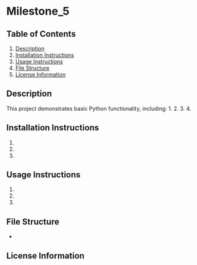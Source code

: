 # Milestone_5

## Table of Contents
1. [Description](#description)
2. [Installation Instructions](#installation-instructions)
3. [Usage Instructions](#usage-instructions)
4. [File Structure](#file-structure)
5. [License Information](#license-information)

## Description
This project demonstrates basic Python functionality, including: 
1. 
2. 
3. 
4. 

## Installation Instructions
1. 
2. 
3. 

## Usage Instructions
1.
2.  
3. 

## File Structure
- 
## License Information
